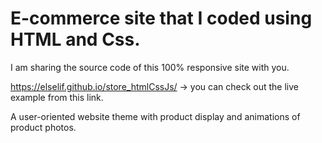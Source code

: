 
# E-commerce site that I coded using HTML and Css.
I am sharing the source code of this 100% responsive site with you.

https://elselif.github.io/store_htmlCssJs/ -> you can check out the live example from this link.

A user-oriented website theme with product display and animations of product photos.
